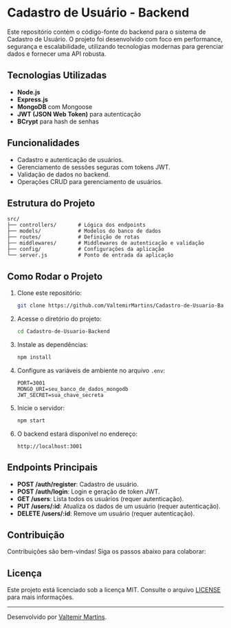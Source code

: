 # Cadastro de Usuário - Backend

Este repositório contém o código-fonte do backend para o sistema de Cadastro de Usuário. O projeto foi desenvolvido com foco em performance, segurança e escalabilidade, utilizando tecnologias modernas para gerenciar dados e fornecer uma API robusta.

## Tecnologias Utilizadas

- **Node.js**
- **Express.js**
- **MongoDB** com Mongoose
- **JWT (JSON Web Token)** para autenticação
- **BCrypt** para hash de senhas

## Funcionalidades

- Cadastro e autenticação de usuários.
- Gerenciamento de sessões seguras com tokens JWT.
- Validação de dados no backend.
- Operações CRUD para gerenciamento de usuários.

## Estrutura do Projeto

```plaintext
src/
├── controllers/       # Lógica dos endpoints
├── models/            # Modelos do banco de dados
├── routes/            # Definição de rotas
├── middlewares/       # Middlewares de autenticação e validação
├── config/            # Configurações da aplicação
└── server.js          # Ponto de entrada da aplicação
```

## Como Rodar o Projeto

1. Clone este repositório:

   ```bash
   git clone https://github.com/ValtemirMartins/Cadastro-de-Usuario-Backend.git
   ```

2. Acesse o diretório do projeto:

   ```bash
   cd Cadastro-de-Usuario-Backend
   ```

3. Instale as dependências:

   ```bash
   npm install
   ```

4. Configure as variáveis de ambiente no arquivo `.env`:

   ```env
   PORT=3001
   MONGO_URI=seu_banco_de_dados_mongodb
   JWT_SECRET=sua_chave_secreta
   ```

5. Inicie o servidor:

   ```bash
   npm start
   ```

6. O backend estará disponível no endereço:

   ```
   http://localhost:3001
   ```

## Endpoints Principais

- **POST /auth/register**: Cadastro de usuário.
- **POST /auth/login**: Login e geração de token JWT.
- **GET /users**: Lista todos os usuários (requer autenticação).
- **PUT /users/:id**: Atualiza os dados de um usuário (requer autenticação).
- **DELETE /users/:id**: Remove um usuário (requer autenticação).

## Contribuição

Contribuições são bem-vindas! Siga os passos abaixo para colaborar:



## Licença

Este projeto está licenciado sob a licença MIT. Consulte o arquivo [LICENSE](LICENSE) para mais informações.

---

Desenvolvido por [Valtemir Martins](https://github.com/ValtemirMartins).
